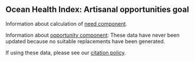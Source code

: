 ## Ocean Health Index: Artisanal opportunities goal

Information about calculation of [need component](https://rawgit.com/OHI-Science/ohiprep/master/globalprep/ao/v2017/ao_need_data_prep.html).

Information about [opportunity component](https://github.com/OHI-Science/ohiprep/tree/master/globalprep/res_mora_ao): These data have never been updated because no suitable replacements have been generated.

If using these data, please see our [citation policy](http://ohi-science.org/citation-policy/).



  
